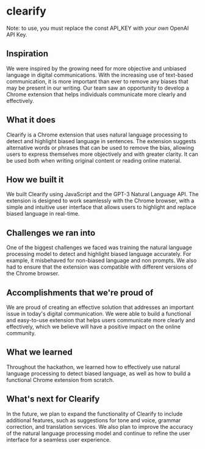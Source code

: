 # clearify

Note: to use, you must replace the const API_KEY with *your own* OpenAI API Key.

## Inspiration

We were inspired by the growing need for more objective and unbiased language in digital communications. With the increasing use of text-based communication, it is more important than ever to remove any biases that may be present in our writing. Our team saw an opportunity to develop a Chrome extension that helps individuals communicate more clearly and effectively.

## What it does

Clearify is a Chrome extension that uses natural language processing to detect and highlight biased language in sentences. The extension suggests alternative words or phrases that can be used to remove the bias, allowing users to express themselves more objectively and with greater clarity. It can be used both when writing original content or reading online material.

## How we built it

We built Clearify using JavaScript and the GPT-3 Natural Language API. The extension is designed to work seamlessly with the Chrome browser, with a simple and intuitive user interface that allows users to highlight and replace biased language in real-time.

## Challenges we ran into

One of the biggest challenges we faced was training the natural language processing model to detect and highlight biased language accurately. For example, it misbehaved for non-biased language and non prompts. We also had to ensure that the extension was compatible with different versions of the Chrome browser.

## Accomplishments that we're proud of

We are proud of creating an effective solution that addresses an important issue in today's digital communication. We were able to build a functional and easy-to-use extension that helps users communicate more clearly and effectively, which we believe will have a positive impact on the online community.

## What we learned

Throughout the hackathon, we learned how to effectively use natural language processing to detect biased language, as well as how to build a functional Chrome extension from scratch. 

## What's next for Clearify

In the future, we plan to expand the functionality of Clearify to include additional features, such as suggestions for tone and voice, grammar correction, and translation services. We also plan to improve the accuracy of the natural language processing model and continue to refine the user interface for a seamless user experience.
